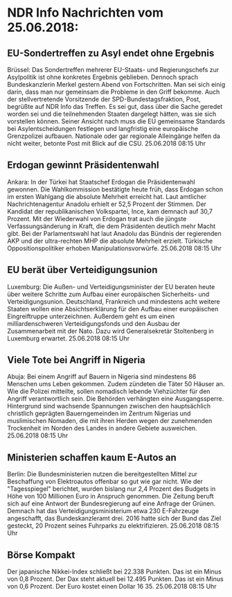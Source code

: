 # NDR Info Nachrichten vom 25.06.2018:


## EU-Sondertreffen zu Asyl endet ohne Ergebnis
Brüssel: Das Sondertreffen mehrerer EU-Staats- und Regierungschefs zur Asylpolitik ist ohne konkretes Ergebnis geblieben. Dennoch sprach Bundeskanzlerin Merkel gestern Abend von Fortschritten. Man sei sich einig darin, dass man nur gemeinsam die Probleme in den Griff bekomme. Auch der stellvertretende Vorsitzende der SPD-Bundestagsfraktion, Post, begrüßte auf NDR Info das Treffen. Es sei gut, dass über die Sache geredet worden sei und die teilnehmenden Staaten dargelegt hätten, was sie sich vorstellen können. Seiner Ansicht nach muss die EU gemeinsame Standards bei Asylentscheidungen festlegen und langfristig eine europäische Grenzpolizei aufbauen. Nationale oder gar regionale Alleingänge helfen da nicht weiter, betonte Post mit Blick auf die CSU. 25.06.2018 08:15 Uhr 

## Erdogan gewinnt Präsidentenwahl
Ankara: In der Türkei hat Staatschef Erdogan die Präsidentenwahl gewonnen. Die Wahlkommission bestätigte heute früh, dass Erdogan schon im ersten Wahlgang die absolute Mehrheit erreicht hat. Laut amtlicher Nachrichtenagentur Anadolu erhielt er 52,5 Prozent der Stimmen. Der Kandidat der republikanischen Volkspartei, Ince, kam demnach auf 30,7 Prozent. Mit der Wiederwahl von Erdogan trat auch die jüngste Verfassungsänderung in Kraft, die dem Präsidenten deutlich mehr Macht gibt. Bei der Parlamentswahl hat laut Anadolu das Bündnis der regierenden AKP und der ultra-rechten MHP die absolute Mehrheit erzielt. Türkische Oppositionspolitiker erhoben Manipulationsvorwürfe. 25.06.2018 08:15 Uhr 

## EU berät über Verteidigungsunion
Luxemburg: Die Außen- und Verteidigungsminister der EU beraten heute über weitere Schritte zum Aufbau einer europäischen Sicherheits- und Verteidigungsunion. Deutschland, Frankreich und mindestens acht weitere Staaten wollen eine Absichtserklärung für den Aufbau einer europäischen Eingreiftruppe unterzeichnen. Außerdem geht es um einen milliardenschweren Verteidigungsfonds und den Ausbau der Zusammenarbeit mit der Nato. Dazu wird Generalsekretär Stoltenberg in Luxemburg erwartet. 25.06.2018 08:15 Uhr 

## Viele Tote bei Angriff in Nigeria
Abuja: Bei einem Angriff auf Bauern in Nigeria sind mindestens 86 Menschen ums Leben gekommen. Zudem zündeten die Täter 50 Häuser an. Wie die Polizei mitteilte, sollen nomadisch lebende Viehzüchter für den Angriff verantwortlich sein. Die Behörden verhängten eine Ausgangssperre. Hintergrund sind wachsende Spannungen zwischen den hauptsächlich christlich geprägten Bauerngemeinden im Zentrum Nigerias und muslimischen Nomaden, die mit ihren Herden wegen der zunehmenden Trockenheit im Norden des Landes in andere Gebiete ausweichen. 25.06.2018 08:15 Uhr 

## Ministerien schaffen kaum E-Autos an
Berlin: Die Bundesministerien nutzen die bereitgestellten Mittel zur Beschaffung von Elektroautos offenbar so gut wie gar nicht. Wie der "Tagesspiegel" berichtet, wurden bislang nur 2,4 Prozent des Budgets in Höhe von 100 Millionen Euro in Anspruch genommen. Die Zeitung beruft sich auf eine Antwort der Bundesregierung auf eine Anfrage der Grünen. Demnach hat das Verteidigungsministerium etwa 230 E-Fahrzeuge angeschafft, das Bundeskanzleramt drei. 2016 hatte sich der Bund das Ziel gesteckt, 20 Prozent seines Fuhrparks zu elektrifizieren. 25.06.2018 08:15 Uhr 

## Börse Kompakt
Der japanische Nikkei-Index schließt bei 22.338 Punkten. Das ist ein Minus von 0,8 Prozent. Der Dax steht aktuell bei 12.495 Punkten. Das ist ein Minus von 0,6 Prozent. Der Euro kostet einen Dollar 16 35. 25.06.2018 08:15 Uhr 
